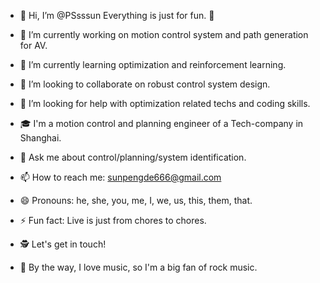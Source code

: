 - 👋 Hi, I’m @PSsssun
Everything is just for fun. 🌈  

- 🔭 I’m currently working on motion control system and path generation for AV.
- 🌱 I’m currently learning optimization and reinforcement learning.
- 👯 I’m looking to collaborate on robust control system design.
- 🤔 I’m looking for help with optimization related techs and coding skills.
- 🎓 I'm a motion control and planning engineer of a Tech-company in Shanghai.
- 💬 Ask me about control/planning/system identification.
- 📫 How to reach me: sunpengde666@gmail.com
- 😄 Pronouns: he, she, you, me, I, we, us, this, them, that.
- ⚡ Fun fact: Live is just from chores to chores.
- 🕵 Let's get in touch!
- 🎵 By the way, I love music, so I'm a big fan of rock music.
<!---
PSsssun/PSsssun is a ✨ special ✨ repository because its `README.md` (this file) appears on your GitHub profile.
You can click the Preview link to take a look at your changes.
--->
